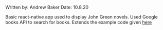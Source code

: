 Written by: Andrew Baker
Date: 10.8.20

Basic react-native app used to display John Green novels. Used Google books API to search for books. Extends the example code given [here](https://reactnative.dev/docs/network)
